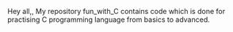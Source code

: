 Hey all,,
My repository fun_with_C contains code which is done for practising C programming language from basics to advanced.
